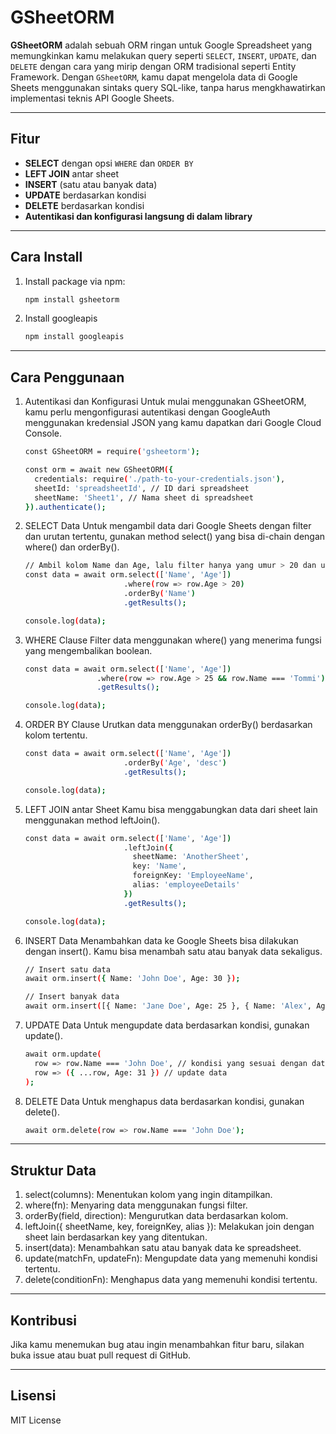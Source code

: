# GSheetORM

**GSheetORM** adalah sebuah ORM ringan untuk Google Spreadsheet yang memungkinkan kamu melakukan query seperti `SELECT`, `INSERT`, `UPDATE`, dan `DELETE` dengan cara yang mirip dengan ORM tradisional seperti Entity Framework. Dengan `GSheetORM`, kamu dapat mengelola data di Google Sheets menggunakan sintaks query SQL-like, tanpa harus mengkhawatirkan implementasi teknis API Google Sheets.

---

## Fitur

- **SELECT** dengan opsi `WHERE` dan `ORDER BY`
- **LEFT JOIN** antar sheet
- **INSERT** (satu atau banyak data)
- **UPDATE** berdasarkan kondisi
- **DELETE** berdasarkan kondisi
- **Autentikasi dan konfigurasi langsung di dalam library**

---

## Cara Install

1. Install package via npm:

   ```bash
   npm install gsheetorm

2. Install googleapis

   ```bash
   npm install googleapis

---

## Cara Penggunaan

1. Autentikasi dan Konfigurasi
Untuk mulai menggunakan GSheetORM, kamu perlu mengonfigurasi autentikasi dengan GoogleAuth menggunakan kredensial JSON yang kamu dapatkan dari Google Cloud Console.
    ```bash
    const GSheetORM = require('gsheetorm');
    
    const orm = await new GSheetORM({
      credentials: require('./path-to-your-credentials.json'),
      sheetId: 'spreadsheetId', // ID dari spreadsheet
      sheetName: 'Sheet1', // Nama sheet di spreadsheet
    }).authenticate();

2. SELECT Data
Untuk mengambil data dari Google Sheets dengan filter dan urutan tertentu, gunakan method select() yang bisa di-chain dengan where() dan orderBy().
    ```bash
    // Ambil kolom Name dan Age, lalu filter hanya yang umur > 20 dan urutkan berdasarkan Name
    const data = await orm.select(['Name', 'Age'])
                          .where(row => row.Age > 20)
                          .orderBy('Name')
                          .getResults();
    
    console.log(data);

3. WHERE Clause
Filter data menggunakan where() yang menerima fungsi yang mengembalikan boolean.
      ```bash
      const data = await orm.select(['Name', 'Age'])
                      .where(row => row.Age > 25 && row.Name === 'Tommi')
                      .getResults();

      console.log(data);
      
4. ORDER BY Clause
Urutkan data menggunakan orderBy() berdasarkan kolom tertentu.
    ```bash
    const data = await orm.select(['Name', 'Age'])
                          .orderBy('Age', 'desc')
                          .getResults();

    console.log(data);
    
5. LEFT JOIN antar Sheet
Kamu bisa menggabungkan data dari sheet lain menggunakan method leftJoin().
    ```bash
    const data = await orm.select(['Name', 'Age'])
                          .leftJoin({
                            sheetName: 'AnotherSheet',
                            key: 'Name',
                            foreignKey: 'EmployeeName',
                            alias: 'employeeDetails'
                          })
                          .getResults();
    
    console.log(data);
    
6. INSERT Data
Menambahkan data ke Google Sheets bisa dilakukan dengan insert(). Kamu bisa menambah satu atau banyak data sekaligus.
    ```bash
    // Insert satu data
    await orm.insert({ Name: 'John Doe', Age: 30 });
    
    // Insert banyak data
    await orm.insert([{ Name: 'Jane Doe', Age: 25 }, { Name: 'Alex', Age: 28 }]);
    
7. UPDATE Data
Untuk mengupdate data berdasarkan kondisi, gunakan update().
    ```bash
    await orm.update(
      row => row.Name === 'John Doe', // kondisi yang sesuai dengan data
      row => ({ ...row, Age: 31 }) // update data
    );
    
8. DELETE Data
Untuk menghapus data berdasarkan kondisi, gunakan delete().
    ```bash
    await orm.delete(row => row.Name === 'John Doe');

---

## Struktur Data
1. select(columns): Menentukan kolom yang ingin ditampilkan.
2. where(fn): Menyaring data menggunakan fungsi filter.
3. orderBy(field, direction): Mengurutkan data berdasarkan kolom.
4. leftJoin({ sheetName, key, foreignKey, alias }): Melakukan join dengan sheet lain berdasarkan key yang ditentukan.
5. insert(data): Menambahkan satu atau banyak data ke spreadsheet.
6. update(matchFn, updateFn): Mengupdate data yang memenuhi kondisi tertentu.
7. delete(conditionFn): Menghapus data yang memenuhi kondisi tertentu.

---

## Kontribusi
Jika kamu menemukan bug atau ingin menambahkan fitur baru, silakan buka issue atau buat pull request di GitHub.

---

## Lisensi
MIT License
